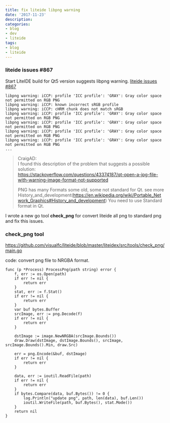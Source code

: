```yaml
---
title: fix liteide libpng warning
date: '2017-11-23'
description:
categories:
- blog
- dev
- liteide
tags:
- blog
- liteide
---
```


<!-- ## fix liteide libpng warning -->

### liteide issues #867

Start LiteIDE build for Qt5 version suggests libpng warning. [liteide issues #867](https://github.com/visualfc/liteide/issues/867)

```
libpng warning: iCCP: profile 'ICC profile': 'GRAY': Gray color space not permitted on RGB PNG
libpng warning: iCCP: known incorrect sRGB profile
libpng warning: iCCP: cHRM chunk does not match sRGB
libpng warning: iCCP: profile 'ICC profile': 'GRAY': Gray color space not permitted on RGB PNG
libpng warning: iCCP: profile 'ICC profile': 'GRAY': Gray color space not permitted on RGB PNG
libpng warning: iCCP: profile 'ICC profile': 'GRAY': Gray color space not permitted on RGB PNG
libpng warning: iCCP: profile 'ICC profile': 'GRAY': Gray color space not permitted on RGB PNG
...
```

> CraigAD:	
> I found this description of the problem that suggests a possible solution:	
> https://stackoverflow.com/questions/43374187/qt-open-a-jpg-file-with-warning-image-format-not-supported
> 
> PNG has many Formats some old, some not standard for Qt. see more History_and_development(https://en.wikipedia.org/wiki/Portable_Network_Graphics#History_and_development) You need to use Standard format in Qt.


I wrote a new go tool **check_png** for convert liteide all png to standard png and fix this issues.


### check_png tool

https://github.com/visualfc/liteide/blob/master/liteidex/src/tools/check_png/main.go

code: convert png file to NRGBA format.

```
func (p *Process) ProcessPng(path string) error {
	f, err := os.Open(path)
	if err != nil {
		return err
	}
	stat, err := f.Stat()
	if err != nil {
		return err
	}
	var buf bytes.Buffer
	srcImage, err := png.Decode(f)
	if err != nil {
		return err
	}

	dstImage := image.NewNRGBA(srcImage.Bounds())
	draw.Draw(dstImage, dstImage.Bounds(), srcImage, srcImage.Bounds().Min, draw.Src)

	err = png.Encode(&buf, dstImage)
	if err != nil {
		return err
	}

	data, err := ioutil.ReadFile(path)
	if err != nil {
		return err
	}
	if bytes.Compare(data, buf.Bytes()) != 0 {
		log.Println("update png", path, len(data), buf.Len())
		ioutil.WriteFile(path, buf.Bytes(), stat.Mode())
	}
	return nil
}
```





